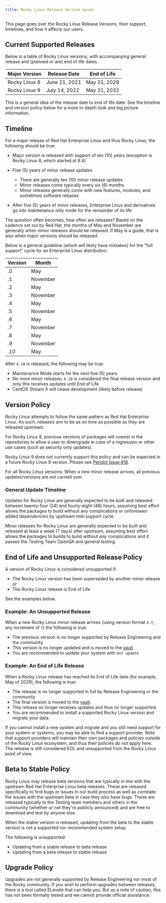 ```yaml
---
title: Rocky Linux Release Version Guide
---
```


This page goes over the Rocky Linux Release Versions, their support, timelines, and how it affects our users.

## Current Supported Releases

Below is a table of Rocky Linux versions, with accompanying general release and (planned or are) end of life dates.

| Major Version  | Release Date  | End of Life          |
|----------------|---------------|----------------------|
| Rocky Linux 8  | June 21, 2021 | May 31, 2029         |
| Rocky Linux 9  | July 14, 2022 | May 31, 2032         |

This is a general idea of the release date to end of life date. See the timeline and version policy below for a more in-depth look and big picture information.

## Timeline

For a major release of Red Hat Enterprise Linux and thus Rocky Linux, the following should be true:

* Major version is released with support of ten (10) years (exception is Rocky Linux 8, which started at 8.4)
* Five (5) years of minor release updates

    * There are generally ten (10) minor release updates
    * Minor releases come typically every six (6) months
    * Minor releases generally come with new features, modules, and sometimes software rebases

* After five (5) years of minor releases, Enterprise Linux and derivatives go into maintenance only mode for the remainder of its life

The question often becomes, how often are releases? Based on the cadence set out by Red Hat, the months of May and November are generally when minor releases should be released. If May is a guide, that is also when major versions should be released.

Below is a general guideline (which will likely have mistakes) for the "full support" cycle for an Enterprise Linux distribution.

| Version | Month    |
|---------|----------|
| .0      | May      |
| .1      | November |
| .2      | May      |
| .3      | November |
| .4      | May      |
| .5      | November |
| .6      | May      |
| .7      | November |
| .8      | May      |
| .9      | November |
| .10     | May      |

After `X.10` is released, the following may be true:

* Maintenance Mode starts for the next five (5) years
* No more minor releases; `X.10` is considered the final release version and only this receives updates until End of Life
* CentOS Stream X will cease development (likely before release)

## Version Policy

Rocky Linux attempts to follow the same pattern as Red Hat Enterprise Linux. As such, releases aim to be as on time as possible as they are released upstream.

For Rocky Linux 8, previous versions of packages will coexist in the repositories to allow a user to downgrade in case of a regression or other use cases (such as security only updates).

Rocky Linux 9 does not currently support this policy and can be expected in a future Rocky Linux 9 version. Please see [Peridot Issue #18](https://github.com/rocky-linux/peridot/issues/18).

For all Rocky Linux versions: When a new minor release arrives, all previous updates/versions are *not* carried over.

### General Update Timeline

Updates for Rocky Linux are generally expected to be built and released between twenty-four (24) and fourty-eight (48) hours, assuming best effort allows the packages to build without any complications or unforeseen added dependencies by upstream mid-support cycle.

Minor releases for Rocky Linux are generally expected to be built and released at least a week (7 days) after upstream, assuming best effort allows the packages to builds to build without any complications and it passes the Testing Team OpenQA and general testing.

## End of Life and Unsupported Release Policy

A version of Rocky Linux is considered unsupported if:

* The Rocky Linux version has been superseded by another minor release *or*
* The Rocky Linux release is End of Life

See the examples below.

### Example: An Unsupported Release

When a new Rocky Linux minor release arrives (using version format `X.Y`, any increment of `Y`) the following is true:

* The previous version is no longer supported by Release Engineering and the community
* This version is no longer updated and is moved to the [vault](http://dl.rockylinux.org/vault/rocky/)
* You are recommended to update your system with `dnf update`

### Example: An End of Life Release

When a Rocky Linux release has reached its End of Life date (for example, May of 2029), the following is true:

* The release is no longer supported in full by Release Engineering or the community
* The final version is moved to the [vault](http://dl.rockylinux.org/vault/rocky/).
* This release no longer receives updates and thus no longer supported.
* You are recommended to install a supported Rocky Linux version and migrate your data.

If you cannot install a new system and migrate and you still need support for your system or systems, you may be able to find a support provider. Note that support providers will maintain their own packages and policies outside of the Rocky Linux ecosystem, and thus their policies *do not* apply here. The release is still considered EOL and unsupported from the Rocky Linux point of view.

## Beta to Stable Policy

Rocky Linux may release beta versions that are typically in line with the upstream Red Hat Enterprise Linux beta releases. These are released specifically to find bugs or issues in our build process as well as correlate the issues with the upstream beta in case they also have bugs. These are released typically to the Testing team members and others in the community (whether or not they're publicly announced) and are free to download and test by anyone else.

When the stable version is released, updating from the beta to the stable version is not a supported nor recommended system setup.

The following is unsupported:

* Updating from a stable release to beta release
* Updating from a beta release to stable release

## Upgrade Policy

Upgrades are not generally supported by Release Engineering nor most of the Rocky community. If you wish to perform upgrades between releases, there is a tool called ELevate that can help you. But as a note of caution, this has not been formally tested and we cannot provide official assistance.
